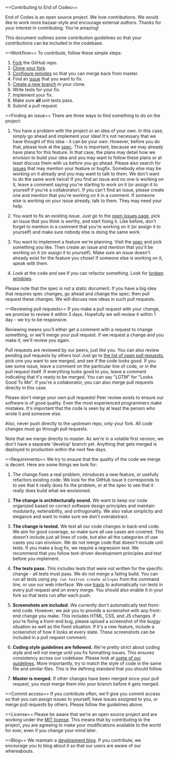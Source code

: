 ==Contributing to End of Codes==

End of Codes is an open source project. We love contributions. We would like to
work more bazaar-style and encourage external authors. Thanks for your interest
in contributing. You're amazing!

This document outlines some contribution guidelines so that your contributions
can be included in the codebase.

==Workflow==
To contribute, follow these simple steps:

1. [Fork](https://help.github.com/articles/fork-a-repo) the GitHub repo.
1. [Clone your fork](https://help.github.com/articles/fork-a-repo#step-2-clone-your-fork).
1. [Configure remotes](https://help.github.com/articles/fork-a-repo#step-3-configure-remotes)
   so that you can merge back from master.
1. Find an [issue](https://github.com/dionyziz/endofcodes/issues) that you want to fix.
1. [Create a new branch](http://git-scm.com/book/en/Git-Branching-Basic-Branching-and-Merging)
   in your clone.
1. Write tests for your fix.
1. Implement your fix.
1. Make sure **all** unit tests pass.
1. Submit a pull request.

==Finding an issue==
There are three ways to find something to do on the project:

1. You have a problem with the project or an idea of your own. In this case,
simply go ahead and implement your idea! It's not necessary that we have
thought of this idea - it can be your own. However, before you do that, please
look at the 
[spec](https://github.com/dionyziz/endofcodes/blob/master/SPECIFICATION.md).
This is important, because we may already have plans for this feature. In that
case, the plans may detail how we envision to build your idea and you may want
to follow these plans or at least discuss them with us before you go
ahead. Please also search for
[issues](https://github.com/dionyziz/endofcodes/issues?state=open)
that may mention your feature or bugfix. Somebody else may be working on it
already and you may want to talk to them. We don't want to do the same work
twice! If you find an issue and no one is working on it, leave a comment saying
you're starting to work on it (or assign it to yourself if you're a
collaborator). If you can't find an issue, please create one and mention that
you're working on it in a comment. If someone else is working on your issue
already, talk to them. They may need your help.

1. You want to fix an existing issue. Just go to the
[open issues page](https://github.com/dionyziz/endofcodes/issues?state=open),
pick an issue that you think is worthy, and start fixing it. Like before, don't
forget to mention in a comment that you're working on it (or assign it to
yourself) and make sure nobody else is doing the same work.

1. You want to implement a feature we're planning. Visit the
[spec](https://github.com/dionyziz/endofcodes/blob/master/SPECIFICATION.md)
and pick something you like. Then create an issue and mention that you'll
be working on it (or assign it to yourself). Make sure an issue doesn't already
exist for the feature you chose! If someone else is working on it, speak with
them.

1. Look at the code and see if you can refactor something. Look for
[broken windows](http://pragmatictips.com/4).

Please note that the spec is not a static document. If you have a big idea that
requires spec changes, go ahead and change the spec; then pull request these
changes. We will discuss new ideas in such pull requests.

==Reviewing pull requests==
If you make a pull request with your change, we promise to review it within
3 days. Hopefully we will review it within 1 day - we try to be responsive.

Reviewing means you'll either get a comment with a request to change something,
or we'll merge your pull request. If we request a change and you make it, we'll
review you again.

Pull requests are reviewed by our peers, just like you. You can also review
pending pull requests by others too! Just go to 
[the list of open pull requests](https://github.com/dionyziz/endofcodes/pulls),
pick one you want to see merged, and see if the code looks good. If you see
some issue, leave a comment on the particular line of code, or in the pull
request itself. If everything looks good to you, leave a comment indicating
that it's ready to be merged. You can say "LGTM" for "Looks Good To Me". If
you're a collaborator, you can also merge pull requests directly in this case.

Please don't merge your own pull requests! Peer review exists to ensure our
software is of good quality. Even the most experienced programmers make
mistakes. It's important that the code is seen by at least the person who
wrote it and someone else.

Also, never push directly to the upstream repo, only your fork. All code changes
must go through pull requests.

Note that we merge directly to master. As we're in a volatile first version, we
don't have a separate 'develop' branch yet. Anything that gets merged is
deployed to production within the next few days.

==Requirements==
We try to ensure that the quality of the code we merge is decent. Here are
some things we look for:

1. The change fixes a real problem, introduces a new feature, or usefully
refactors existing code. We look for the GitHub issue it corresponds to to see
that it really does fix the problem, or at the spec to see that it really does
build what we envisioned.

1. **The change is architecturally sound.** We want to keep our code organized
based on correct software design principles and maintain modularity,
extensibility, and orthogonality. We also value simplicity and elegance and
want to make sure we don't overabstract.

1. **The change is tested.** We test all our code changes in back-end code. We
aim for good coverage, so make sure all use cases are covered. This doesn't
include just all lines of code, but also all the categories of use cases you can
envision. We do not merge code that doesn't include unit tests. If you make a
bug fix, we require a regression test. We recommend that you follow test-driven
development principles and test before you implement.

1. **The tests pass.** This includes tests that were not written for the
specific change - all tests must pass. We do not merge a failing build. You can
run all tests using `php run testrun create all=yes` from the command line, or
use our web interface.  We use
[travis](https://travis-ci.org/dionyziz/endofcodes)
to automatically run tests in every pull request and on every merge. You should
also enable it in your fork so that tests run after each push.

1. **Screenshots are included.** We currently don't automatically test front-end
code. However, we ask you to provide a screenshot with any front-end change you
make. This includes HTML, CSS, and JS changes. If you're fixing a front-end bug,
please upload a screenshot of the buggy situation as well as the fixed
situation. If it's a new feature, include a screenshot of how it looks at every
state. These screenshots can be included in a pull request comment.

1. **Coding style guidelines are followed.** We're pretty strict about coding style
and will not merge until you fix formatting issues. This ensures consistency
across our codebase. Please look at
[some of our guidelines](https://dionyziz.com/Style). More importantly, try to
match the style of code in the same file and similar files. This is the defining
standard that you should follow.

1. **Master is merged.** If other changes have been merged since your pull request,
you must merge them into your branch before it gets merged.

==Commit access==
If you contribute often, we'll give you commit access so that you can assign
issues to yourself, have issues assigned to you, or merge pull requests by
others. Please follow the guidelines above.

==License==
Please be aware that we're an open source project and are working under the
[MIT license](https://en.wikipedia.org/wiki/MIT_License).
This means that by contributing to the project, you are agreeing to make your
modifications available to the world for ever, even if you change your mind
later.

==Blog==
We maintain a [development blog](http://blog.endofcodes.com/). If you
contribute, we encourage you to blog about it so that our users are aware of
our whereabouts.
